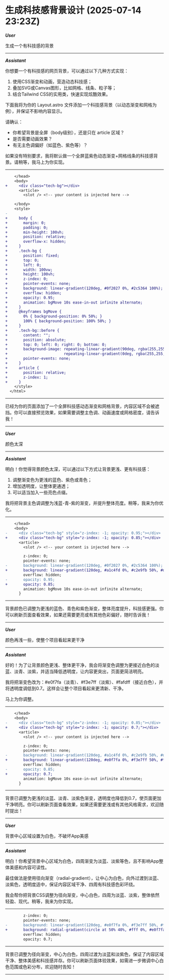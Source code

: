 <!-- Generated by SpecStory -->

# 生成科技感背景设计 (2025-07-14 23:23Z)

_**User**_

生成一个有科技感的背景

---

_**Assistant**_

你想要一个有科技感的网页背景，可以通过以下几种方式实现：

1. 使用CSS渐变和动画，营造动态科技感；
2. 叠加SVG或Canvas图形，比如网格、线条、粒子等；
3. 结合Tailwind CSS的实用类，快速实现炫酷效果。

下面我将为你的 Layout.astro 文件添加一个科技感背景（以动态渐变和网格为例），并保证不影响内容显示。

请确认：  
- 你希望背景是全屏（body级别），还是只在 article 区域？  
- 是否需要动画效果？  
- 有无主色调偏好（如蓝色、紫色等）？

如果没有特别要求，我将默认做一个全屏蓝紫色动态渐变+网格线条的科技感背景。请稍等，我马上为你实现。

---

```diff
    </head>
    <body>
+     <div class="tech-bg"></div>
      <article>
        <slot /> <!-- your content is injected here -->
```

```diff
    </body>
    <style>
- 
+     body {
+       margin: 0;
+       padding: 0;
+       min-height: 100vh;
+       position: relative;
+       overflow-x: hidden;
+     }
+     .tech-bg {
+       position: fixed;
+       top: 0;
+       left: 0;
+       width: 100vw;
+       height: 100vh;
+       z-index: 0;
+       pointer-events: none;
+       background: linear-gradient(120deg, #0f2027 0%, #2c5364 100%);
+       overflow: hidden;
+       opacity: 0.95;
+       animation: bgMove 10s ease-in-out infinite alternate;
+     }
+     @keyframes bgMove {
+       0% { background-position: 0% 50%; }
+       100% { background-position: 100% 50%; }
+     }
+     .tech-bg::before {
+       content: "";
+       position: absolute;
+       top: 0; left: 0; right: 0; bottom: 0;
+       background-image: repeating-linear-gradient(90deg, rgba(255,255,255,0.05) 0, rgba(255,255,255,0.05) 1px, transparent 1px, transparent 40px),
+                         repeating-linear-gradient(0deg, rgba(255,255,255,0.05) 0, rgba(255,255,255,0.05) 1px, transparent 1px, transparent 40px);
+       pointer-events: none;
+     }
+     article {
+       position: relative;
+       z-index: 1;
+     }
    </style>
  </html>
```

---

已经为你的页面添加了一个全屏科技感动态渐变和网格背景，内容区域不会被遮挡。你可以直接预览效果，如果需要调整主色调、动画速度或网格密度，请告诉我！

---

_**User**_

颜色太深

---

_**Assistant**_

明白！你觉得背景颜色太深，可以通过以下方式让背景更浅、更有科技感：

1. 调整渐变色为更浅的蓝色、紫色或青色；
2. 增加透明度，让整体更通透；
3. 可以适当加入一些亮色点缀。

我将把背景主色调调整为浅蓝-青-紫的渐变，并提升整体亮度。稍等，我来为你优化。

---

```diff
    </head>
    <body>
-     <div class="tech-bg" style="z-index: -1; opacity: 0.95;"></div>
+     <div class="tech-bg" style="z-index: -1; opacity: 0.85;"></div>
      <article>
        <slot /> <!-- your content is injected here -->
```

```diff
        z-index: 0;
        pointer-events: none;
-       background: linear-gradient(120deg, #0f2027 0%, #2c5364 100%);
+       background: linear-gradient(120deg, #a1c4fd 0%, #c2e9fb 50%, #d4fc79 100%);
        overflow: hidden;
-       opacity: 0.95;
+       opacity: 0.85;
        animation: bgMove 10s ease-in-out infinite alternate;
      }
```

---

背景颜色已调整为更浅的蓝色、青色和紫色渐变，整体亮度提升，科技感更强。你可以刷新页面查看效果，如果还需要更亮或有其他色彩偏好，随时告诉我！

---

_**User**_

颜色再浅一些，使整个项目看起来更干净

---

_**Assistant**_

好的！为了让背景颜色更浅、整体更干净，我会将渐变色调整为更接近白色的淡蓝、淡青、淡紫，并适当降低透明度，让内容更突出，页面更简洁明亮。

我将把渐变色改为：#e0f7fa（淡青）、#f3e7ff（淡紫）、#fafdff（接近白色），并将透明度调低到0.7。这样会让整个项目看起来更清新、干净。

马上为你调整。

---

```diff
    </head>
    <body>
-     <div class="tech-bg" style="z-index: -1; opacity: 0.85;"></div>
+     <div class="tech-bg" style="z-index: -1; opacity: 0.7;"></div>
      <article>
        <slot /> <!-- your content is injected here -->
```

```diff
        z-index: 0;
        pointer-events: none;
-       background: linear-gradient(120deg, #a1c4fd 0%, #c2e9fb 50%, #d4fc79 100%);
+       background: linear-gradient(120deg, #e0f7fa 0%, #f3e7ff 50%, #fafdff 100%);
        overflow: hidden;
-       opacity: 0.85;
+       opacity: 0.7;
        animation: bgMove 10s ease-in-out infinite alternate;
      }
```

---

背景已调整为更浅的淡蓝、淡青、淡紫色渐变，透明度也降低到0.7，使页面更加干净明亮。你可以刷新页面查看效果，如果还需要更浅或有其他风格需求，欢迎随时提出！

---

_**User**_

背景中心区域设置为白色，不破坏App美感

---

_**Assistant**_

明白！你希望背景中心区域为白色，四周渐变为淡蓝、淡紫等色，且不影响App整体美感和内容可读性。

最佳做法是使用径向渐变（radial-gradient），让中心为白色，向外过渡到淡蓝、淡紫色，透明度适中，保证内容区域干净、四周有科技感色彩环绕。

我会帮你把背景CSS调整为径向渐变，中心白色，四周为淡蓝、淡紫，整体依然轻盈、现代。稍等，我来为你实现。

---

```diff
        z-index: 0;
        pointer-events: none;
-       background: linear-gradient(120deg, #e0f7fa 0%, #f3e7ff 50%, #fafdff 100%);
+       background: radial-gradient(circle at 50% 40%, #fff 0%, #e0f7fa 60%, #f3e7ff 100%);
        overflow: hidden;
        opacity: 0.7;
```

---

背景已调整为径向渐变，中心为白色，四周过渡为淡蓝和淡紫色，保证了内容区域干净、整体美感和科技感并存。你可以刷新页面体验效果，如需进一步微调中心白色范围或色彩分布，欢迎随时告知！

---

